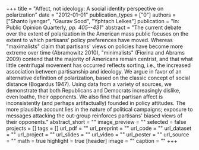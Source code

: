 +++
title = "Affect, not ideology: A social identity perspective on polarization"
date = "2012-01-01"
publication_types = ["0"]
authors = ["Shanto Iyengar", "Gaurav Sood", "Yphtach Lelkes"]
publication = "In: Public Opinion Quarterly, _pp. 405--431_"
abstract = "The current debate over the extent of polarization in the American mass public focuses on the extent to which partisans' policy preferences have moved. Whereas \"maximalists\" claim that partisans' views on policies have become more extreme over time (Abramowitz 2010), \"minimalists\" (Fiorina and Abrams 2009) contend that the majority of Americans remain centrist, and that what little centrifugal movement has occurred reflects sorting, i.e., the increased association between partisanship and ideology. We argue in favor of an alternative definition of polarization, based on the classic concept of social distance (Bogardus 1947). Using data from a variety of sources, we demonstrate that both Republicans and Democrats increasingly dislike, even loathe, their opponents. We also find that partisan affect is inconsistently (and perhaps artifactually) founded in policy attitudes. The more plausible account lies in the nature of political campaigns; exposure to messages attacking the out-group reinforces partisans' biased views of their opponents."
abstract_short = ""
image_preview = ""
selected = false
projects = []
tags = []
url_pdf = ""
url_preprint = ""
url_code = ""
url_dataset = ""
url_project = ""
url_slides = ""
url_video = ""
url_poster = ""
url_source = ""
math = true
highlight = true
[header]
image = ""
caption = ""
+++
